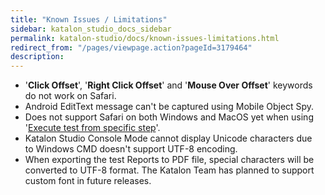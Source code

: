 ```yaml
---
title: "Known Issues / Limitations" 
sidebar: katalon_studio_docs_sidebar
permalink: katalon-studio/docs/known-issues-limitations.html 
redirect_from: "/pages/viewpage.action?pageId=3179464" 
description: 
---
```

*   '**Click Offset**', '**Right Click Offset**' and '**Mouse Over Offset**' keywords do not work on Safari.
*   Android EditText message can't be captured using Mobile Object Spy.
*   Does not support Safari on both Windows and MacOS yet when using '[Execute test from specific step](https://docs.katalon.com/display/KD/Execute+test+from+specific+step)'.
*   Katalon Studio Console Mode cannot display Unicode characters due to Windows CMD doesn't support UTF-8 encoding.
*   When exporting the test Reports to PDF file, special characters will be converted to UTF-8 format. The Katalon Team has planned to support custom font in future releases.